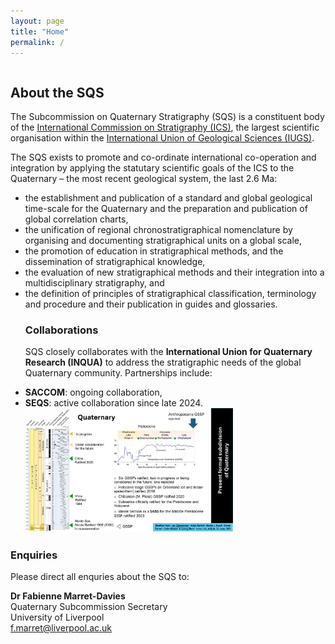```yaml
---
layout: page
title: "Home"
permalink: /
---
```


<div style="display:grid; grid-column-gap:10px;">
    <div style="grid-column:1;">
        <h2>About the SQS</h2>
        <p>The Subcommission on Quaternary Stratigraphy (SQS) is a constituent body of the <a href="https://stratigraphy.org">International Commission on Stratigraphy (ICS)</a>, the largest scientific organisation within the <a href="http://www.iugs.org">International Union of Geological Sciences (IUGS)</a>.</p>
        <p>The SQS exists to promote and co-ordinate international co-operation and integration by applying the statutary scientific goals of the ICS to the Quaternary – the most recent geological system, the last 2.6 Ma:</p>
        <ul>
            <li>the establishment and publication of a standard and global geological time-scale for the Quaternary and the preparation and publication of global correlation charts,</li>
            <li>the unification of regional chronostratigraphical nomenclature by organising and documenting stratigraphical units on a global scale,</li>
            <li>the promotion of education in stratigraphical methods, and the dissemination of stratigraphical knowledge,</li>
            <li>the evaluation of new stratigraphical methods and their integration into a multidisciplinary stratigraphy, and</li>
            <li>the definition of principles of stratigraphical classification, terminology and procedure and their publication in guides and glossaries.</li>

<h3>Collaborations</h3>  
        <p>SQS closely collaborates with the <strong>International Union for Quaternary Research (INQUA)</strong> to address the stratigraphic needs of the global Quaternary community. Partnerships include:</p>
            <li><strong>SACCOM</strong>: ongoing collaboration,</li>  
            <li><strong>SEQS</strong>: active collaboration since late 2024.</li>  

<img src="images/Quaternarychart.png" style="width:70%;"/>            
        </ul>
        <h3>Enquiries</h3>
        <p>Please direct all enquries about the SQS to:</p>
        <p>
            <strong>Dr Fabienne Marret-Davies</strong><br />  
            Quaternary Subcommission Secretary<br />
            University of Liverpool<br />
            <a href="f.marret@liverpool.ac.uk">f.marret@liverpool.ac.uk</a>
        </p>
   


